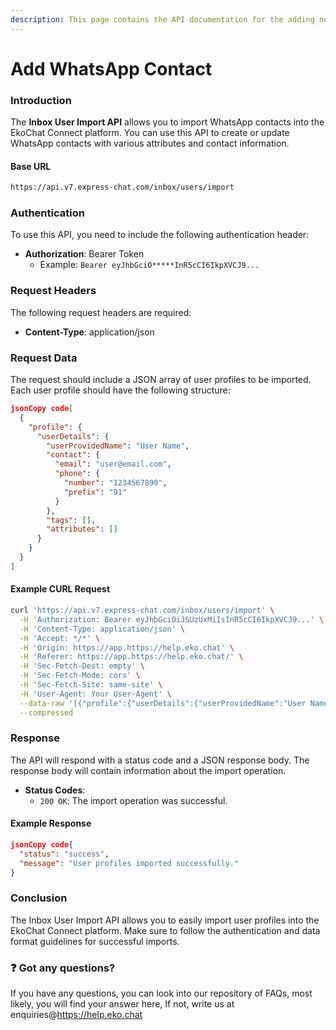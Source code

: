 ```yaml
---
description: This page contains the API documentation for the adding new WhatsApp contacts.
---
```


# Add WhatsApp Contact

### Introduction

The **Inbox User Import API** allows you to import WhatsApp contacts into the EkoChat Connect platform. You can use this API to create or update WhatsApp contacts with various attributes and contact information.

#### Base URL

```bash
https://api.v7.express-chat.com/inbox/users/import
```

### Authentication

To use this API, you need to include the following authentication header:

* **Authorization**: Bearer Token
  * Example: `Bearer eyJhbGciO*****InR5cCI6IkpXVCJ9...`

### Request Headers

The following request headers are required:

* **Content-Type**: application/json

### Request Data

The request should include a JSON array of user profiles to be imported. Each user profile should have the following structure:

```json
jsonCopy code[
  {
    "profile": {
      "userDetails": {
        "userProvidedName": "User Name",
        "contact": {
          "email": "user@email.com",
          "phone": {
            "number": "1234567890",
            "prefix": "91"
          }
        },
        "tags": [],
        "attributes": []
      }
    }
  }
]
```

#### Example CURL Request

```bash
curl 'https://api.v7.express-chat.com/inbox/users/import' \
  -H 'Authorization: Bearer eyJhbGciOiJSUzUxMiIsInR5cCI6IkpXVCJ9...' \
  -H 'Content-Type: application/json' \
  -H 'Accept: */*' \
  -H 'Origin: https://app.https://help.eko.chat' \
  -H 'Referer: https://app.https://help.eko.chat/' \
  -H 'Sec-Fetch-Dest: empty' \
  -H 'Sec-Fetch-Mode: cors' \
  -H 'Sec-Fetch-Site: same-site' \
  -H 'User-Agent: Your User-Agent' \
  --data-raw '[{"profile":{"userDetails":{"userProvidedName":"User Name","contact":{"email":"user@email.com","phone":{"number":"1234567890","prefix":"91"}},"tags":[],"attributes":[]}}}]' \
  --compressed
```

### Response

The API will respond with a status code and a JSON response body. The response body will contain information about the import operation.

* **Status Codes**:
  * `200 OK`: The import operation was successful.

#### Example Response

```json
jsonCopy code{
  "status": "success",
  "message": "User profiles imported successfully."
}
```

### Conclusion

The Inbox User Import API allows you to easily import user profiles into the EkoChat Connect platform. Make sure to follow the authentication and data format guidelines for successful imports.

### :question: Got any questions?

If you have any questions, you can look into our repository of FAQs, most likely, you will find your answer here, If not, write us at enquiries@https://help.eko.chat
